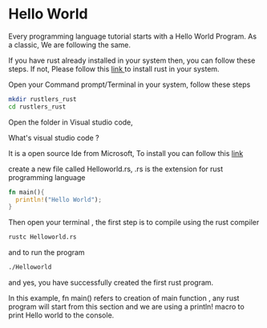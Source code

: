 # Hello World

Every programming language tutorial starts with a Hello World Program. As a classic, We are following the same.

If you have rust already installed in your system then, you can follow these steps. If not, Please follow this [link ](https://www.rust-lang.org/tools/install) to install rust in your system.

Open your Command prompt/Terminal in your system, follow these steps

```bash
mkdir rustlers_rust
cd rustlers_rust
```

Open the folder in Visual studio code,

What's visual studio code ?

It is a open source Ide from Microsoft, To install you can follow this [link](https://code.visualstudio.com/)

create a new file called Helloworld.rs, .rs is the extension for rust programming language

```rust
fn main(){
  println!("Hello World");
}
```

Then open your terminal , the first step is to compile using the rust compiler

```bash
rustc Helloworld.rs
```

and to run the program

```bash
./Helloworld
```

and yes, you have successfully created the first rust program.

In this example, fn main()  refers to creation of main function , any rust program will start from this section and we are using a println! macro to print Hello world to the console.
